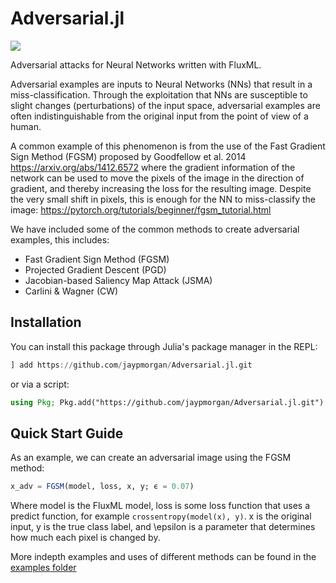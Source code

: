 # Adversarial.jl

[![](https://img.shields.io/badge/docs-dev-blue.svg)](https://jaypmorgan.github.io/Adversarial.jl/dev)

Adversarial attacks for Neural Networks written with FluxML.

Adversarial examples are inputs to Neural Networks (NNs) that result in a miss-classification. Through the exploitation that NNs are susceptible to slight changes (perturbations) of the input space, adversarial examples are often indistinguishable from the original input from the point of view of a human.

A common example of this phenomenon is from the use of the Fast Gradient Sign Method (FGSM) proposed by Goodfellow et al. 2014 https://arxiv.org/abs/1412.6572 where the gradient information of the network can be used to move the pixels of the image in the direction of gradient, and thereby increasing the loss for the resulting image. Despite the very small shift in pixels, this is enough for the NN to miss-classify the image: https://pytorch.org/tutorials/beginner/fgsm_tutorial.html

We have included some of the common methods to create adversarial examples, this includes:

- Fast Gradient Sign Method (FGSM)
- Projected Gradient Descent (PGD)
- Jacobian-based Saliency Map Attack (JSMA)
- Carlini & Wagner (CW)

## Installation

You can install this package through Julia's package manager in the REPL:

```julia
] add https://github.com/jaypmorgan/Adversarial.jl.git
```

or via a script:

```julia
using Pkg; Pkg.add("https://github.com/jaypmorgan/Adversarial.jl.git")
```

## Quick Start Guide

As an example, we can create an adversarial image using the FGSM method: 

```julia
x_adv = FGSM(model, loss, x, y; ϵ = 0.07)
```

Where model is the FluxML model, loss is some loss function that uses a predict function, for example `crossentropy(model(x), y)`. x is the original input, y is the true class label, and \epsilon is a parameter that determines how much each pixel is changed by.

More indepth examples and uses of different methods can be found in the [examples folder](examples/markdown)
